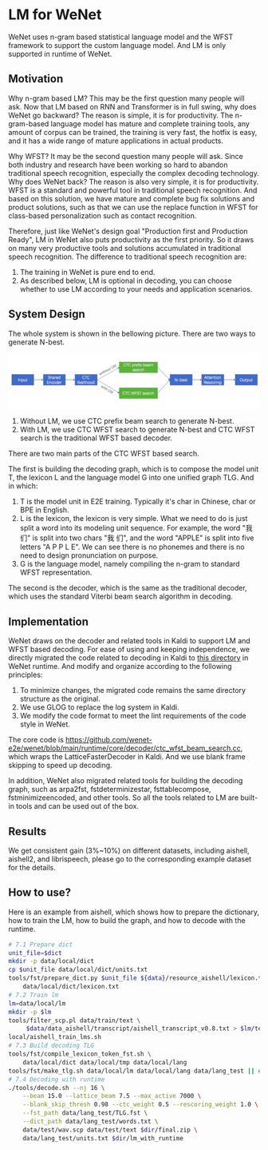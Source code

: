# LM for WeNet

WeNet uses n-gram based statistical language model and the WFST framework to support the custom language model.
And LM is only supported in runtime of WeNet.

## Motivation

Why n-gram based LM? This may be the first question many people will ask.
Now that LM based on RNN and Transformer is in full swing, why does WeNet go backward?
The reason is simple, it is for productivity.
The n-gram-based language model has mature and complete training tools,
any amount of corpus can be trained, the training is very fast, the hotfix is easy,
and it has a wide range of mature applications in actual products.

Why WFST? It may be the second question many people will ask.
Since both industry and research have been working so hard to abandon traditional speech recognition,
especially the complex decoding technology. Why does WeNet back?
The reason is also very simple, it is for productivity.
WFST is a standard and powerful tool in traditional speech recognition.
And based on this solution, we have mature and complete bug fix solutions and product solutions,
such as that we can use the replace function in WFST for class-based personalization such as contact recognition.

Therefore, just like WeNet's design goal "Production first and Production Ready",
LM in WeNet also puts productivity as the first priority.
So it draws on many very productive tools and solutions accumulated in traditional speech recognition.
The difference to traditional speech recognition are:

1. The training in WeNet is pure end to end.
2. As described below, LM is optional in decoding, you can choose whether to use LM according to your needs and application scenarios.


## System Design

The whole system is shown in the bellowing picture. There are two ways to generate N-best.

![LM System Design](./images/lm_system.png)

1. Without LM, we use CTC prefix beam search to generate N-best.
2. With LM, we use CTC WFST search to generate N-best and CTC WFST search is the traditional WFST based decoder.

There are two main parts of the CTC WFST based search.

The first is building the decoding graph, which is to compose the model unit T, the lexicon L and the language model G into one unified graph TLG. And in which:
1. T is the model unit in E2E training. Typically it's char in Chinese, char or BPE in English.
2. L is the lexicon, the lexicon is very simple. What we need to do is just split a word into its modeling unit sequence.
For example, the word "我们" is split into two chars "我 们", and the word "APPLE" is split into five letters "A P P L E".
We can see there is no phonemes and there is no need to design pronunciation on purpose.
3. G is the language model, namely compiling the n-gram to standard WFST representation.

The second is the decoder, which is the same as the traditional decoder, which uses the standard Viterbi beam search algorithm in decoding.

## Implementation

WeNet draws on the decoder and related tools in Kaldi to support LM and WFST based decoding.
For ease of using and keeping independence, we directly migrated the code related to decoding in Kaldi to [this directory](https://github.com/wenet-e2e/wenet/tree/main/runtime/core/kaldi) in WeNet runtime.
And modify and organize according to the following principles:
1. To minimize changes, the migrated code remains the same directory structure as the original.
2. We use GLOG to replace the log system in Kaldi.
3. We modify the code format to meet the lint requirements of the code style in WeNet.

The core code is https://github.com/wenet-e2e/wenet/blob/main/runtime/core/decoder/ctc_wfst_beam_search.cc,
which wraps the LatticeFasterDecoder in Kaldi.
And we use blank frame skipping to speed up decoding.

In addition, WeNet also migrated related tools for building the decoding graph,
such as arpa2fst, fstdeterminizestar, fsttablecompose, fstminimizeencoded, and other tools.
So all the tools related to LM are built-in tools and can be used out of the box.


## Results

We get consistent gain (3%~10%) on different datasets,
including aishell, aishell2, and librispeech,
please go to the corresponding example dataset for the details.

## How to use?

Here is an example from aishell, which shows how to prepare the dictionary, how to train the LM,
how to build the graph, and how to decode with the runtime.

``` sh
# 7.1 Prepare dict
unit_file=$dict
mkdir -p data/local/dict
cp $unit_file data/local/dict/units.txt
tools/fst/prepare_dict.py $unit_file ${data}/resource_aishell/lexicon.txt \
    data/local/dict/lexicon.txt
# 7.2 Train lm
lm=data/local/lm
mkdir -p $lm
tools/filter_scp.pl data/train/text \
     $data/data_aishell/transcript/aishell_transcript_v0.8.txt > $lm/text
local/aishell_train_lms.sh
# 7.3 Build decoding TLG
tools/fst/compile_lexicon_token_fst.sh \
    data/local/dict data/local/tmp data/local/lang
tools/fst/make_tlg.sh data/local/lm data/local/lang data/lang_test || exit 1;
# 7.4 Decoding with runtime
./tools/decode.sh --nj 16 \
    --beam 15.0 --lattice_beam 7.5 --max_active 7000 \
    --blank_skip_thresh 0.98 --ctc_weight 0.5 --rescoring_weight 1.0 \
    --fst_path data/lang_test/TLG.fst \
    --dict_path data/lang_test/words.txt \
    data/test/wav.scp data/test/text $dir/final.zip \
    data/lang_test/units.txt $dir/lm_with_runtime
```
